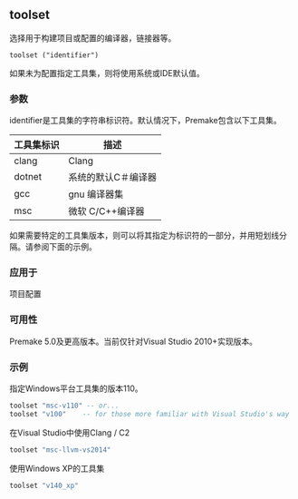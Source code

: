 ## toolset

选择用于构建项目或配置的编译器，链接器等。

```
toolset ("identifier")
```

如果未为配置指定工具集，则将使用系统或IDE默认值。

### 参数

identifier是工具集的字符串标识符。默认情况下，Premake包含以下工具集。

| 工具集标识 | 描述                |
| ---------- | ------------------- |
| clang      | Clang               |
| dotnet     | 系统的默认C＃编译器 |
| gcc        | gnu 编译器集        |
| msc        | 微软 C/C++编译器    |

如果需要特定的工具集版本，则可以将其指定为标识符的一部分，并用短划线分隔。请参阅下面的示例。

### 应用于

项目配置

### 可用性

Premake 5.0及更高版本。当前仅针对Visual Studio 2010+实现版本。

### 示例

指定Windows平台工具集的版本110。

```lua
toolset "msc-v110" -- or...
toolset "v100"    -- for those more familiar with Visual Studio's way
```

在Visual Studio中使用Clang / C2

```lua
toolset "msc-llvm-vs2014"
```

使用Windows XP的工具集

```lua
toolset "v140_xp"
```

